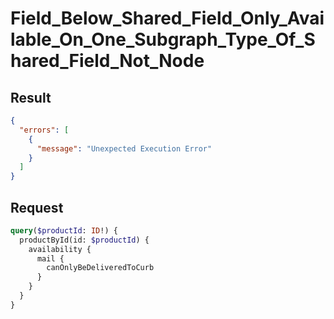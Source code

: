 # Field_Below_Shared_Field_Only_Available_On_One_Subgraph_Type_Of_Shared_Field_Not_Node

## Result

```json
{
  "errors": [
    {
      "message": "Unexpected Execution Error"
    }
  ]
}
```

## Request

```graphql
query($productId: ID!) {
  productById(id: $productId) {
    availability {
      mail {
        canOnlyBeDeliveredToCurb
      }
    }
  }
}
```

